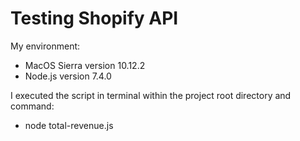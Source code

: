 # Testing Shopify API

My environment:
- MacOS Sierra version 10.12.2 
- Node.js version 7.4.0

I executed the script in terminal within the project root directory and command:
- node total-revenue.js

